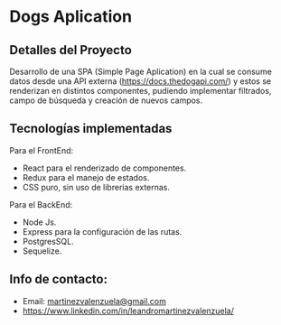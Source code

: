 # Dogs Aplication

## Detalles del Proyecto

Desarrollo de una SPA (Simple Page Aplication) en la cual se consume datos desde una API externa (https://docs.thedogapi.com/) y estos se renderizan en distintos componentes, pudiendo implementar filtrados, campo de búsqueda y creación de nuevos campos.

## Tecnologías implementadas

Para el FrontEnd:

- React para el renderizado de componentes.
- Redux para el manejo de estados.
- CSS puro, sin uso de librerias externas.

Para el BackEnd:

- Node Js.
- Express para la configuración de las rutas.
- PostgresSQL.
- Sequelize.

## Info de contacto:

- Email: martinezvalenzuela@gmail.com
- https://www.linkedin.com/in/leandromartinezvalenzuela/
